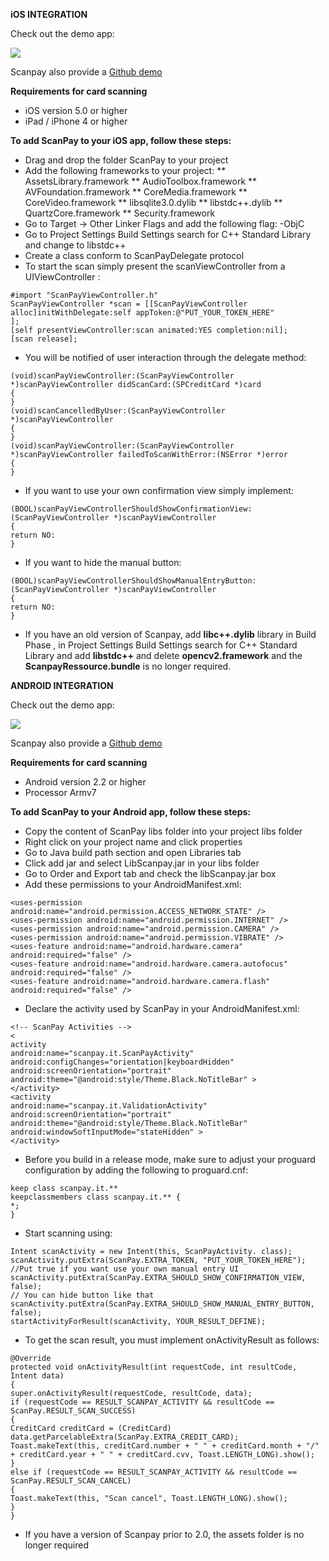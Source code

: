 **iOS INTEGRATION**

Check out the demo app:

[![](/uploads/medias/available_on_appstore-bc7e1a16f5f11bf22e325546cc10d8a3.png)](http://www.apple.com/itunes/download/)

Scanpay also provide a [Github demo](https://github.com/scanpay/scanpay-demo-ios)

**Requirements for card scanning**
* iOS version 5.0 or higher
* iPad / iPhone 4 or higher

**To add ScanPay to your iOS app, follow these steps:**
* Drag and drop the folder ScanPay to your project
* Add the following frameworks to your project:
** AssetsLibrary.framework
** AudioToolbox.framework
** AVFoundation.framework
** CoreMedia.framework
** CoreVideo.framework
** libsqlite3.0.dylib
** libstdc++.dylib
** QuartzCore.framework
** Security.framework
* Go to Target -> Other Linker Flags and add the following flag: -ObjC
* Go to Project Settings Build Settings search for C++ Standard Library and change to libstdc++
* Create a class conform to ScanPayDelegate protocol
* To start the scan simply present the scanViewController from a UIViewController :
```
#import "ScanPayViewController.h"
ScanPayViewController *scan = [[ScanPayViewController alloc]initWithDelegate:self appToken:@"PUT_YOUR_TOKEN_HERE"
];
[self presentViewController:scan animated:YES completion:nil];
[scan release];
```
* You will be notified of  user interaction through the delegate method:
```
(void)scanPayViewController:(ScanPayViewController *)scanPayViewController didScanCard:(SPCreditCard *)card
{
}
(void)scanCancelledByUser:(ScanPayViewController *)scanPayViewController
{
}
(void)scanPayViewController:(ScanPayViewController *)scanPayViewController failedToScanWithError:(NSError *)error
{
}
```
* If you want to use your own confirmation view simply implement:
```
(BOOL)scanPayViewControllerShouldShowConfirmationView:(ScanPayViewController *)scanPayViewController
{
return NO:
}
```
* If you want to hide the manual button:
```
(BOOL)scanPayViewControllerShouldShowManualEntryButton:(ScanPayViewController *)scanPayViewController
{
return NO:
}
```
* If you have an old version of Scanpay, add **libc++.dylib** library in Build Phase , in Project Settings Build Settings search for C++ Standard Library and add **libstdc++** and delete **opencv2.framework** and the **ScanpayRessource.bundle** is no longer required.

**ANDROID INTEGRATION**

Check out the demo app:

[![](/uploads/medias/button_google_play-8429899bec065f2773a01e62466cc0c1.png)](https://play.google.com/store/apps/details?id=scanpay.it.demo)

Scanpay also provide a [Github demo](https://github.com/scanpay/scanpay-demo-android)

**Requirements for card scanning**
* Android version 2.2 or higher
* Processor Armv7

**To add ScanPay to your Android app, follow these steps:**
* Copy the content of ScanPay libs folder into your project libs folder
* Right click on your project name and click properties
* Go to Java build path section and open Libraries tab
* Click add jar and select LibScanpay.jar in your libs folder
* Go to Order and Export tab and check the libScanpay.jar box
* Add these permissions to your AndroidManifest.xml:
```
<uses-permission android:name="android.permission.ACCESS_NETWORK_STATE" />
<uses-permission android:name="android.permission.INTERNET" />
<uses-permission android:name="android.permission.CAMERA" />
<uses-permission android:name="android.permission.VIBRATE" />
<uses-feature android:name="android.hardware.camera" android:required="false" />
<uses-feature android:name="android.hardware.camera.autofocus" android:required="false" />
<uses-feature android:name="android.hardware.camera.flash" android:required="false" />
```
* Declare the activity used by ScanPay in your AndroidManifest.xml:
```
<!-- ScanPay Activities -->
<
activity
android:name="scanpay.it.ScanPayActivity"
android:configChanges="orientation|keyboardHidden"
android:screenOrientation="portrait"
android:theme="@android:style/Theme.Black.NoTitleBar" >
</activity>
<activity
android:name="scanpay.it.ValidationActivity"
android:screenOrientation="portrait"
android:theme="@android:style/Theme.Black.NoTitleBar"
android:windowSoftInputMode="stateHidden" >
</activity>
```
* Before you build in a release mode, make sure to adjust your proguard configuration by adding the following to proguard.cnf:
```
keep class scanpay.it.**
keepclassmembers class scanpay.it.** {
*;
}
```
* Start scanning using:
```
Intent scanActivity = new Intent(this, ScanPayActivity. class);
scanActivity.putExtra(ScanPay.EXTRA_TOKEN, "PUT_YOUR_TOKEN_HERE");
//Put true if you want use your own manual entry UI
scanActivity.putExtra(ScanPay.EXTRA_SHOULD_SHOW_CONFIRMATION_VIEW, false);
// You can hide button like that
scanActivity.putExtra(ScanPay.EXTRA_SHOULD_SHOW_MANUAL_ENTRY_BUTTON, false);
startActivityForResult(scanActivity, YOUR_RESULT_DEFINE);
```
* To get the scan result, you must implement onActivityResult as follows:
```
@Override
protected void onActivityResult(int requestCode, int resultCode, Intent data)
{
super.onActivityResult(requestCode, resultCode, data);
if (requestCode == RESULT_SCANPAY_ACTIVITY && resultCode == ScanPay.RESULT_SCAN_SUCCESS)
{
CreditCard creditCard = (CreditCard) data.getParcelableExtra(ScanPay.EXTRA_CREDIT_CARD);
Toast.makeText(this, creditCard.number + " " + creditCard.month + "/" + creditCard.year + " " + creditCard.cvv, Toast.LENGTH_LONG).show();
}
else if (requestCode == RESULT_SCANPAY_ACTIVITY && resultCode == ScanPay.RESULT_SCAN_CANCEL)
{
Toast.makeText(this, "Scan cancel", Toast.LENGTH_LONG).show();
}
}
```
* If you have a version of Scanpay prior to 2.0, the assets folder is no longer required
